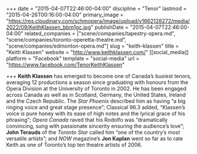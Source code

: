 +++
date = "2015-04-07T22:46:00-04:00"
discipline = "Tenor"
lastmod = "2015-04-26T00:16:00-04:00"
primary_image = "https://res.cloudinary.com/schmopera/image/upload/v1662128272/media/2022/09/KeithKlassen_bbm1gc.jpg"
publishDate = "2015-04-07T22:46:00-04:00"
related_companies = ["scene/companies/tapestry-opera.md", "scene/companies/toronto-operetta-theatre.md", "scene/companies/edmonton-opera.md"]
slug = "keith-klassen"
title = "Keith Klassen"
website = "http://www.keithklassen.com/"
[[social_media]]
platform = "Facebook"
template = "social-media"
url = "https://www.facebook.com/TenorKeithKlassen"

+++
**Keith Klassen** has emerged to become one of Canada’s busiest tenors, averaging 12 productions a season since graduating with honours from the Opera Division at the University of Toronto in 2002. He has been engaged across Canada as well as in Scotland, Germany, the United States, Ireland and the Czech Republic. The _Star Phoenix_ described him as having “a big ringing voice and great stage presence”; Classical 96.3 added, “Klassen’s voice is pure honey with its ease of high notes and the lyrical grace of his phrasing”; _Opera Canada_ raved that his Rodolfo was “dramatically convincing, sung with passionate sincerity ensuring the audience’s love”; **John Terauds** of the _Toronto Star_ called him “one of the country’s most versatile artists”; and _NOW_ magazine’s **Jon Kaplan** went so far as to rate Keith as one of Toronto’s top ten theatre artists of 2006.
